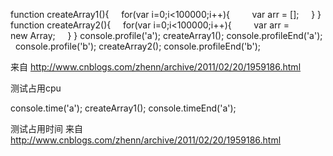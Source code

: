 function createArray1(){
    for(var i=0;i<100000;i++){
        var arr = [];
    }
}
function createArray2(){
    for(var i=0;i<100000;i++){
        var arr = new Array;
    }
}
console.profile('a');
createArray1();
console.profileEnd('a');
 
console.profile('b');
createArray2();
console.profileEnd('b');

来自 <http://www.cnblogs.com/zhenn/archive/2011/02/20/1959186.html> 

测试占用cpu

console.time('a');
createArray1();
console.timeEnd('a');

测试占用时间
来自 <http://www.cnblogs.com/zhenn/archive/2011/02/20/1959186.html> 


